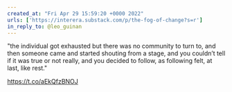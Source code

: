 ```yaml
---
created_at: "Fri Apr 29 15:59:20 +0000 2022"
urls: ['https://interera.substack.com/p/the-fog-of-change?s=r']
in_reply_to: @leo_guinan
---
```


"the individual got exhausted but there was no community to turn to, and then someone came and started shouting from a stage, and you couldn’t tell if it was true or not really, and you decided to follow, as following felt, at last, like rest."

https://t.co/aEkQfzBNOJ